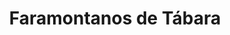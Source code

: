 ---
title: Faramontanos de Tábara
url: /faramontanos-de-tabara/
latitude: 41.834
longitude: -5.893
---